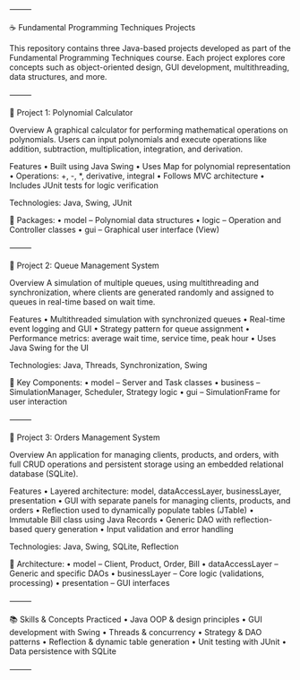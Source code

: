 
⸻

☕ Fundamental Programming Techniques Projects

This repository contains three Java-based projects developed as part of the Fundamental Programming Techniques course. Each project explores core concepts such as object-oriented design, GUI development, multithreading, data structures, and more.

⸻

📌 Project 1: Polynomial Calculator

Overview
A graphical calculator for performing mathematical operations on polynomials. Users can input polynomials and execute operations like addition, subtraction, multiplication, integration, and derivation.

Features
	•	Built using Java Swing
	•	Uses Map for polynomial representation
	•	Operations: +, -, *, derivative, integral
	•	Follows MVC architecture
	•	Includes JUnit tests for logic verification

Technologies: Java, Swing, JUnit

📂 Packages:
	•	model – Polynomial data structures
	•	logic – Operation and Controller classes
	•	gui – Graphical user interface (View)

⸻

📌 Project 2: Queue Management System

Overview
A simulation of multiple queues, using multithreading and synchronization, where clients are generated randomly and assigned to queues in real-time based on wait time.

Features
	•	Multithreaded simulation with synchronized queues
	•	Real-time event logging and GUI
	•	Strategy pattern for queue assignment
	•	Performance metrics: average wait time, service time, peak hour
	•	Uses Java Swing for the UI

Technologies: Java, Threads, Synchronization, Swing

📂 Key Components:
	•	model – Server and Task classes
	•	business – SimulationManager, Scheduler, Strategy logic
	•	gui – SimulationFrame for user interaction

⸻

📌 Project 3: Orders Management System

Overview
An application for managing clients, products, and orders, with full CRUD operations and persistent storage using an embedded relational database (SQLite).

Features
	•	Layered architecture: model, dataAccessLayer, businessLayer, presentation
	•	GUI with separate panels for managing clients, products, and orders
	•	Reflection used to dynamically populate tables (JTable)
	•	Immutable Bill class using Java Records
	•	Generic DAO with reflection-based query generation
	•	Input validation and error handling

Technologies: Java, Swing, SQLite, Reflection

📂 Architecture:
	•	model – Client, Product, Order, Bill
	•	dataAccessLayer – Generic and specific DAOs
	•	businessLayer – Core logic (validations, processing)
	•	presentation – GUI interfaces

⸻

📚 Skills & Concepts Practiced
	•	Java OOP & design principles
	•	GUI development with Swing
	•	Threads & concurrency
	•	Strategy & DAO patterns
	•	Reflection & dynamic table generation
	•	Unit testing with JUnit
	•	Data persistence with SQLite

⸻

